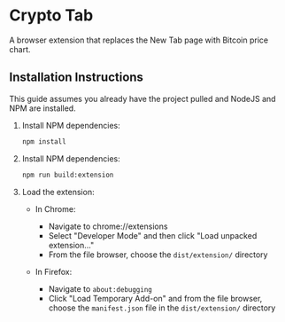 # Crypto Tab

A browser extension that replaces the New Tab page with Bitcoin price chart.

## Installation Instructions

This guide assumes you already have the project pulled and NodeJS and NPM are installed.

1. Install NPM dependencies:
    ```bash
    npm install
    ```

1. Install NPM dependencies:
    ```bash
    npm run build:extension
    ```

1. Load the extension:

    - In Chrome:
        - Navigate to chrome://extensions
        - Select "Developer Mode" and then click "Load unpacked extension..."
        - From the file browser, choose the `dist/extension/` directory

    - In Firefox:
        - Navigate to `about:debugging`
        - Click "Load Temporary Add-on" and from the file browser, choose the `manifest.json` file in the `dist/extension/` directory
